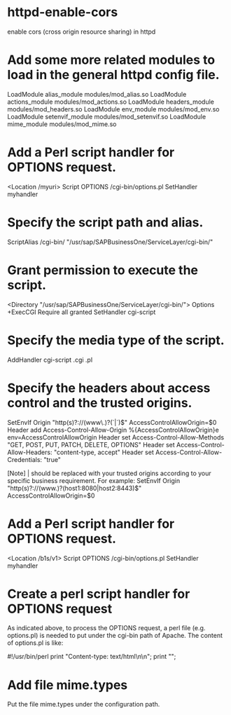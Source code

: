 # httpd-enable-cors
enable  cors (cross origin resource sharing) in httpd

# Add some more related modules to load in the general httpd config file.
LoadModule alias_module modules/mod_alias.so
LoadModule actions_module modules/mod_actions.so
LoadModule headers_module modules/mod_headers.so
LoadModule env_module modules/mod_env.so
LoadModule setenvif_module modules/mod_setenvif.so
LoadModule mime_module modules/mod_mime.so

# Add a Perl script handler for OPTIONS request.
<Location /myuri>
  Script OPTIONS /cgi-bin/options.pl
  SetHandler myhandler
</Location>

# Specify the script path and alias.
<IfModule alias_module>
  ScriptAlias /cgi-bin/ "/usr/sap/SAPBusinessOne/ServiceLayer/cgi-bin/"
</IfModule>

# Grant permission to execute the script.
<Directory "/usr/sap/SAPBusinessOne/ServiceLayer/cgi-bin/">
    Options +ExecCGI
    Require all granted
    SetHandler cgi-script
</Directory>

# Specify the media type of the script.
<IfModule mime_module>
    AddHandler cgi-script .cgi .pl
</IfModule>

# Specify the headers about access control and the trusted origins.
<IfModule headers_module>
  SetEnvIf Origin "http(s)?://(www\.)?(`<trusted origin No.1>|<trusted origin No.2>`)$" AccessControlAllowOrigin=$0
  Header add Access-Control-Allow-Origin %{AccessControlAllowOrigin}e env=AccessControlAllowOrigin
  Header set Access-Control-Allow-Methods "GET, POST, PUT, PATCH, DELETE, OPTIONS"
  Header set Access-Control-Allow-Headers: "content-type, accept"
  Header set Access-Control-Allow-Credentials: "true"
</IfModule>

[Note] <trusted origin No.1>|<trusted origin No.2> should be replaced with your trusted origins according to your specific business requirement. For example:
        SetEnvIf Origin "http(s)?://(www\.)?(host1:8080|host2:8443)$" AccessControlAllowOrigin=$0

# Add a Perl script handler for OPTIONS request.
<Location /b1s/v1>
  Script OPTIONS /cgi-bin/options.pl
  SetHandler myhandler
</Location>

# Create a perl script handler for OPTIONS request
As indicated above, to process the OPTIONS request, a perl file (e.g. options.pl) is needed to put under the cgi-bin path of Apache. The content of options.pl is like:

#!/usr/bin/perl
print "Content-type: text/html\n\n";
print "";

# Add file mime.types
Put the file mime.types under the configuration path.
